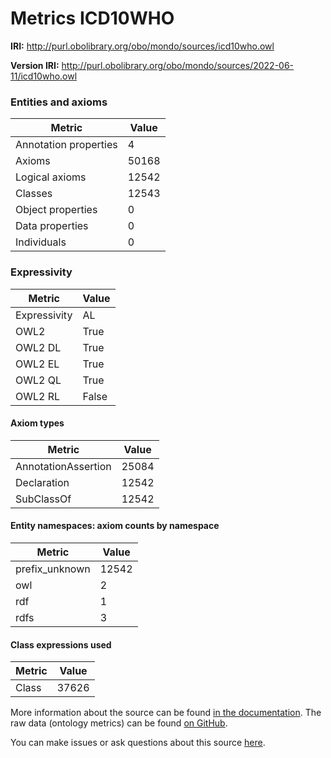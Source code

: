 # Metrics ICD10WHO

**IRI:** http://purl.obolibrary.org/obo/mondo/sources/icd10who.owl

**Version IRI:** http://purl.obolibrary.org/obo/mondo/sources/2022-06-11/icd10who.owl

### Entities and axioms

| Metric | Value |
| ------ | ----- |
| Annotation properties | 4 |
| Axioms | 50168 |
| Logical axioms | 12542 |
| Classes | 12543 |
| Object properties | 0 |
| Data properties | 0 |
| Individuals | 0 |


### Expressivity

| Metric | Value |
| ------ | ----- |
| Expressivity | AL |
| OWL2 | True |
| OWL2 DL | True |
| OWL2 EL | True |
| OWL2 QL | True |
| OWL2 RL | False |

#### Axiom types

| Metric | Value |
| ------ | ----- |
| AnnotationAssertion | 25084 |
| Declaration | 12542 |
| SubClassOf | 12542 |


#### Entity namespaces: axiom counts by namespace

| Metric | Value |
| ------ | ----- |
| prefix_unknown | 12542 |
| owl | 2 |
| rdf | 1 |
| rdfs | 3 |


#### Class expressions used

| Metric | Value |
| ------ | ----- |
| Class | 37626 |


More information about the source can be found [in the documentation](../sources.md). The raw data (ontology metrics) can be found [on GitHub](https://github.com/monarch-initiative/mondo-ingest/tree/main/src/ontology/metadata).

You can make issues or ask questions about this source [here](https://github.com/monarch-initiative/mondo-ingest/issues).

